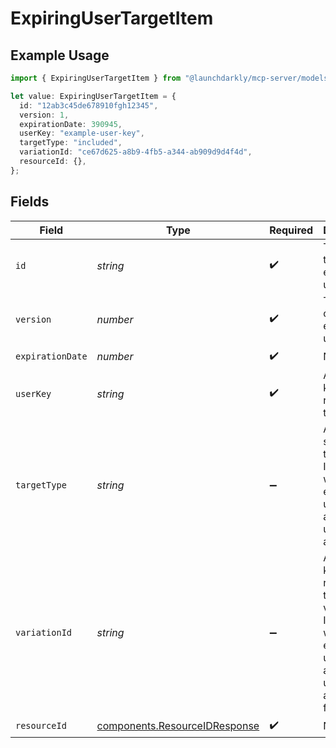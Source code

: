 # ExpiringUserTargetItem

## Example Usage

```typescript
import { ExpiringUserTargetItem } from "@launchdarkly/mcp-server/models/components";

let value: ExpiringUserTargetItem = {
  id: "12ab3c45de678910fgh12345",
  version: 1,
  expirationDate: 390945,
  userKey: "example-user-key",
  targetType: "included",
  variationId: "ce67d625-a8b9-4fb5-a344-ab909d9d4f4d",
  resourceId: {},
};
```

## Fields

| Field                                                                                                                 | Type                                                                                                                  | Required                                                                                                              | Description                                                                                                           | Example                                                                                                               |
| --------------------------------------------------------------------------------------------------------------------- | --------------------------------------------------------------------------------------------------------------------- | --------------------------------------------------------------------------------------------------------------------- | --------------------------------------------------------------------------------------------------------------------- | --------------------------------------------------------------------------------------------------------------------- |
| `id`                                                                                                                  | *string*                                                                                                              | :heavy_check_mark:                                                                                                    | The ID of this expiring user target                                                                                   | 12ab3c45de678910fgh12345                                                                                              |
| `version`                                                                                                             | *number*                                                                                                              | :heavy_check_mark:                                                                                                    | The version of this expiring user target                                                                              | 1                                                                                                                     |
| `expirationDate`                                                                                                      | *number*                                                                                                              | :heavy_check_mark:                                                                                                    | N/A                                                                                                                   |                                                                                                                       |
| `userKey`                                                                                                             | *string*                                                                                                              | :heavy_check_mark:                                                                                                    | A unique key used to represent the user                                                                               | example-user-key                                                                                                      |
| `targetType`                                                                                                          | *string*                                                                                                              | :heavy_minus_sign:                                                                                                    | A segment's target type. Included when expiring user targets are updated on a segment.                                | included                                                                                                              |
| `variationId`                                                                                                         | *string*                                                                                                              | :heavy_minus_sign:                                                                                                    | A unique key used to represent the flag variation. Included when expiring user targets are updated on a feature flag. | ce67d625-a8b9-4fb5-a344-ab909d9d4f4d                                                                                  |
| `resourceId`                                                                                                          | [components.ResourceIDResponse](../../models/components/resourceidresponse.md)                                        | :heavy_check_mark:                                                                                                    | N/A                                                                                                                   |                                                                                                                       |